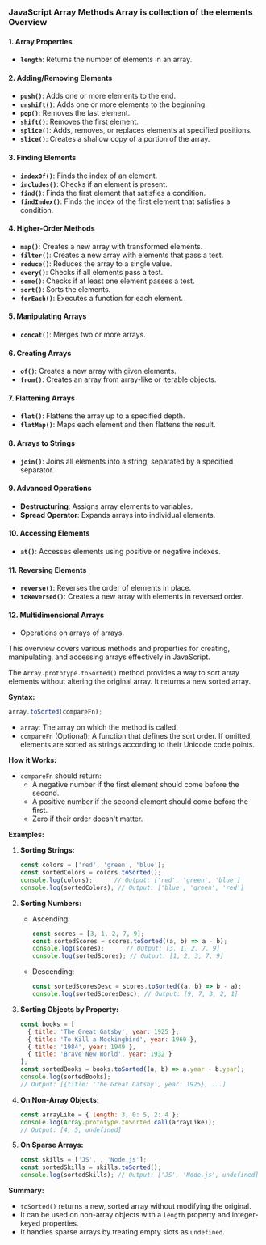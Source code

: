 
### JavaScript Array Methods Array is collection of the elements  Overview

#### 1. Array Properties
- **`length`**: Returns the number of elements in an array.

#### 2. Adding/Removing Elements
- **`push()`**: Adds one or more elements to the end.
- **`unshift()`**: Adds one or more elements to the beginning.
- **`pop()`**: Removes the last element.
- **`shift()`**: Removes the first element.
- **`splice()`**: Adds, removes, or replaces elements at specified positions.
- **`slice()`**: Creates a shallow copy of a portion of the array.

#### 3. Finding Elements
- **`indexOf()`**: Finds the index of an element.
- **`includes()`**: Checks if an element is present.
- **`find()`**: Finds the first element that satisfies a condition.
- **`findIndex()`**: Finds the index of the first element that satisfies a condition.

#### 4. Higher-Order Methods
- **`map()`**: Creates a new array with transformed elements.
- **`filter()`**: Creates a new array with elements that pass a test.
- **`reduce()`**: Reduces the array to a single value.
- **`every()`**: Checks if all elements pass a test.
- **`some()`**: Checks if at least one element passes a test.
- **`sort()`**: Sorts the elements.
- **`forEach()`**: Executes a function for each element.

#### 5. Manipulating Arrays
- **`concat()`**: Merges two or more arrays.

#### 6. Creating Arrays
- **`of()`**: Creates a new array with given elements.
- **`from()`**: Creates an array from array-like or iterable objects.

#### 7. Flattening Arrays
- **`flat()`**: Flattens the array up to a specified depth.
- **`flatMap()`**: Maps each element and then flattens the result.

#### 8. Arrays to Strings
- **`join()`**: Joins all elements into a string, separated by a specified separator.

#### 9. Advanced Operations
- **Destructuring**: Assigns array elements to variables.
- **Spread Operator**: Expands arrays into individual elements.

#### 10. Accessing Elements
- **`at()`**: Accesses elements using positive or negative indexes.

#### 11. Reversing Elements
- **`reverse()`**: Reverses the order of elements in place.
- **`toReversed()`**: Creates a new array with elements in reversed order.

#### 12. Multidimensional Arrays
- Operations on arrays of arrays.

This overview covers various methods and properties for creating, manipulating, and accessing arrays effectively in JavaScript.

The `Array.prototype.toSorted()` method provides a way to sort array elements without altering the original array. It returns a new sorted array.

**Syntax:**
```javascript
array.toSorted(compareFn);
```
- `array`: The array on which the method is called.
- `compareFn` (Optional): A function that defines the sort order. If omitted, elements are sorted as strings according to their Unicode code points.

**How it Works:**
- `compareFn` should return:
  - A negative number if the first element should come before the second.
  - A positive number if the second element should come before the first.
  - Zero if their order doesn't matter.

**Examples:**

1. **Sorting Strings:**
   ```javascript
   const colors = ['red', 'green', 'blue'];
   const sortedColors = colors.toSorted();
   console.log(colors);      // Output: ['red', 'green', 'blue']
   console.log(sortedColors); // Output: ['blue', 'green', 'red']
   ```

2. **Sorting Numbers:**
   - Ascending:
     ```javascript
     const scores = [3, 1, 2, 7, 9];
     const sortedScores = scores.toSorted((a, b) => a - b);
     console.log(scores);      // Output: [3, 1, 2, 7, 9]
     console.log(sortedScores); // Output: [1, 2, 3, 7, 9]
     ```
   - Descending:
     ```javascript
     const sortedScoresDesc = scores.toSorted((a, b) => b - a);
     console.log(sortedScoresDesc); // Output: [9, 7, 3, 2, 1]
     ```

3. **Sorting Objects by Property:**
   ```javascript
   const books = [
     { title: 'The Great Gatsby', year: 1925 },
     { title: 'To Kill a Mockingbird', year: 1960 },
     { title: '1984', year: 1949 },
     { title: 'Brave New World', year: 1932 }
   ];
   const sortedBooks = books.toSorted((a, b) => a.year - b.year);
   console.log(sortedBooks);
   // Output: [{title: 'The Great Gatsby', year: 1925}, ...]
   ```

4. **On Non-Array Objects:**
   ```javascript
   const arrayLike = { length: 3, 0: 5, 2: 4 };
   console.log(Array.prototype.toSorted.call(arrayLike));
   // Output: [4, 5, undefined]
   ```

5. **On Sparse Arrays:**
   ```javascript
   const skills = ['JS', , 'Node.js'];
   const sortedSkills = skills.toSorted();
   console.log(sortedSkills); // Output: ['JS', 'Node.js', undefined]
   ```

**Summary:**
- `toSorted()` returns a new, sorted array without modifying the original.
- It can be used on non-array objects with a `length` property and integer-keyed properties.
- It handles sparse arrays by treating empty slots as `undefined`.

